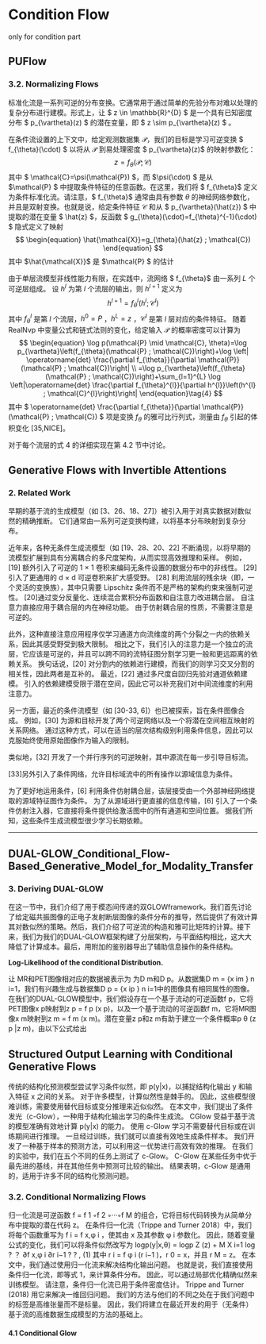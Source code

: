 # Condition Flow

only for condition part



## PUFlow

### 3.2. Normalizing Flows

标准化流是一系列可逆的分布变换。它通常用于通过简单的先验分布对难以处理的复杂分布进行建模。形式上，让 $ z \in \mathbb{R}^{D} $ 是一个具有已知密度分布 $ p_{\vartheta}(z) $ 的潜在变量，即 $ z \sim p_{\vartheta}(z) $ 。

在条件流设置的上下文中，给定观测数据集 $\mathcal{P}$，我们的目标是学习可逆变换 $ f_{\theta}(\cdot) $ 以将从 $\mathcal{P}$ 到易处理密度 $ p_{\vartheta}(z)$ 的映射参数化：
$$
\begin{equation}
 z=f_{\theta}(\mathcal{P} ; \mathcal{C}) 
\end{equation}
$$
其中 $ \mathcal{C}=\psi(\mathcal{P}) $，而 $\psi(\cdot) $ 是从 $\mathcal{P} $ 中提取条件特征的任意函数。在这里，我们将 $ f_{\theta}$ 定义为条件标准化流。请注意，$ f_{\theta}$ 通常由具有参数 $\theta$ 的神经网络参数化，并且是双射变换。也就是说，给定条件特征 $\mathcal{C}$ 和从 $ p_{\vartheta}(\hat{z}) $ 中提取的潜在变量 $ \hat{z} $，反函数 $ g_{\theta}(\cdot)=f_{\theta}^{-1}(\cdot) $ 隐式定义了映射
$$
\begin{equation}
 \hat{\mathcal{X}}=g_{\theta}(\hat{z} ; \mathcal{C}) 
\end{equation}
$$
其中 $\hat{\mathcal{X}}$ 是 $\mathcal{P} $ 的估计

由于单层流模型非线性能力有限，在实践中，流网络 $ f_{\theta}$ 由一系列 $L$ 个可逆层组成。 设 $h^{l}$ 为第 $l$ 个流层的输出，则 $h^{l+1}$ 定义为
$$
\begin{equation}
 h^{l+1}=f_{\theta}^{l}\left(h^{l} ; \mathcal{C}^{l}\right) 
\end{equation}
$$
其中 $f_{\theta}^{l}$ 是第 $l$ 个流层，$h^0=P$ ，$h^L=z$ ，$\mathcal{C}^{l}$ 是第 $l$ 层对应的条件特征。 随着 RealNvp 中变量公式和链式法则的变化，给定输入 $\mathcal{P}$ 的概率密度可以计算为
$$
\begin{equation}
 \log p(\mathcal{P} \mid \mathcal{C}, \theta)=\log p_{\vartheta}\left(f_{\theta}(\mathcal{P} ; \mathcal{C})\right)+\log \left|  \operatorname{det} \frac{\partial f_{\theta}}{\partial \mathcal{P}}(\mathcal{P} ; \mathcal{C})\right|  \\
 =\log p_{\vartheta}\left(f_{\theta}(\mathcal{P} ; \mathcal{C})\right)+\sum_{l=1}^{L} \log \left|\operatorname{det} \frac{\partial f_{\theta}^{l}}{\partial h^{l}}\left(h^{l} ; \mathcal{C}^{l}\right)\right| 
\end{equation}\tag{4}
$$
其中 $ \operatorname{det} \frac{\partial f_{\theta}}{\partial \mathcal{P}}(\mathcal{P} ; \mathcal{C}) $ 项是变换 $f_θ$ 的雅可比行列式，测量由 $f_θ$ 引起的体积变化 [35,NICE]。 

对于每个流层的式 4 的详细实现在第 4.2 节中讨论。



## Generative Flows with Invertible Attentions

### 2. Related Work

早期的基于流的生成模型（如 [3、26、18、27]）被引入用于对真实数据对数似然的精确推断。 它们通常由一系列可逆变换构建，以将基本分布映射到复杂分布。



近年来，各种无条件生成流模型（如 [19、28、20、22] 不断涌现，以将早期的流模型扩展到具有分离耦合的多尺度架构，从而实现高效推理和采样。 例如，[19] 额外引入了可逆的 1 × 1 卷积来编码无条件设置的数据分布中的非线性。  [29] 引入了更通用的 d × d 可逆卷积来扩大感受野。  [28] 利用流层的残余块（即，一个灵活的变换族），其中只需要 Lipschitz 条件而不是严格的架构约束来强制可逆性。  [20]通过变分反量化、连续混合累积分布函数和自注意力改进耦合层。 自注意力直接应用于耦合层的内在神经功能。 由于仿射耦合层的性质，不需要注意是可逆的。

此外，这种直接注意应用程序仅学习通道方向流维度的两个分裂之一内的依赖关系，因此其感受野受到极大限制。 相比之下，我们引入的注意力是一个独立的流层，它应该是可逆的，并且可以跨不同的流特征图分割学习更一般和更远距离的依赖关系。 换句话说，[20] 对分割内的依赖进行建模，而我们的则学习交叉分割的相关性，因此两者是互补的。 最近，[22] 通过多尺度自回归先验对通道依赖建模。 引入的依赖建模受限于潜在空间，因此它可以补充我们对中间流维度的利用注意力。



另一方面，最近的条件流模型（如 [30-33, 6]）也已被探索，旨在条件图像合成。 例如，[30] 为源和目标开发了两个可逆网络以及一个将潜在空间相互映射的关系网络。 通过这种方式，可以在适当的层次结构级别利用条件信息，因此可以克服始终使用原始图像作为输入的限制。 

类似地，[32] 开发了一个并行序列的可逆映射，其中源流在每一步引导目标流。  

[33]另外引入了条件网络，允许目标域流中的所有操作以源域信息为条件。 

为了更好地运用条件，[6] 利用条件仿射耦合层，该层接受由一个外部神经网络提取的源域特征图作为条件。 为了从源域进行更直接的信息传输，[6] 引入了一个条件仿射注入器，它直接将条件提供给激活图中的所有通道和空间位置。 据我们所知，这些条件生成流模型很少学习长期依赖。



---

## DUAL-GLOW_Conditional_Flow-Based_Generative_Model_for_Modality_Transfer

### 3. Deriving DUAL-GLOW

在这一节中，我们介绍了用于模态间传递的双GLOWframework。我们首先讨论了给定磁共振图像的正电子发射断层图像的条件分布的推导，然后提供了有效计算其对数似然的策略。然后，我们介绍了可逆流的构造和雅可比矩阵的计算。接下来，我们为我们的DUAL-GLOW框架构建了分层架构，与平面结构相比，这大大降低了计算成本。最后，用附加的鉴别器导出了辅助信息操作的条件结构。



**Log-Likelihood of the conditional Distribution.**

让 MR和PET图像相对应的数据被表示为 为D m和D p。从数据集D m = {x im } n i=1，我们有兴趣生成与数据集D p = {x ip } n i=1中的图像具有相同属性的图像。
在我们的DUAL-GLOW模型中，我们假设存在一个基于流动的可逆函数f p，它将PET图像x p映射到z p = f p (x p)，以及一个基于流动的可逆函数f m，它将MR图像x m映射到z m = f m (x m)。潜在变量z p和z m有助于建立一个条件概率p θ (z p |z m)，由以下公式给出





## Structured Output Learning with Conditional Generative Flows

传统的结构化预测模型尝试学习条件似然，即 p(y|x)，以捕捉结构化输出 y 和输入特征 x 之间的关系。 对于许多模型，计算似然性是棘手的。 因此，这些模型很难训练，需要使用替代目标或变分推理来近似似然。 在本文中，我们提出了条件发光（c-Glow），一种用于结构化输出学习的条件生成流。  CGlow 受益于基于流的模型准确有效地计算 p(y|x) 的能力。 使用 c-Glow 学习不需要替代目标或在训练期间进行推理。 一旦经过训练，我们就可以直接有效地生成条件样本。 我们开发了一种基于样本的预测方法，可以利用这一优势进行高效有效的推理。 在我们的实验中，我们在五个不同的任务上测试了 c-Glow。  C-Glow 在某些任务中优于最先进的基线，并在其他任务中预测可比较的输出。 结果表明，c-Glow 是通用的，适用于许多不同的结构化预测问题。

### 3.2. Conditional Normalizing Flows

归一化流是可逆函数 f = f 1 ◦f 2 ◦···◦f M 的组合，它将目标代码转换为从简单分布中提取的潜在代码 z。 在条件归一化流（Trippe and Turner 2018）中，我们将每个函数重写为 f i = f x,φ i ，使其由 x 及其参数 φ i 参数化。 因此，随着变量公式的变化，我们可以将条件似然改写为 logp(y|x,θ) = logp Z (z) + M X i=1 log ?  ？  ∂f x,φ i ∂r i−1 ?  ?  , (1) 其中 r i = f φ i (r i−1 )，r 0 = x，并且 r M = z。
   在本文中，我们通过使用归一化流来解决结构化输出问题。 也就是说，我们直接使用条件归一化流，即等式 1，来计算条件分布。 因此，可以通过局部优化精确似然来训练模型。 请注意，条件归一化流已用于条件密度估计。  Trippe and Turner (2018) 用它来解决一维回归问题。 我们的方法与他们的不同之处在于我们问题中的标签是高维张量而不是标量。 因此，我们将建立在最近开发的用于（无条件）基于流的高维数据生成模型的方法的基础上。



#### 4.1 Conditional Glow











